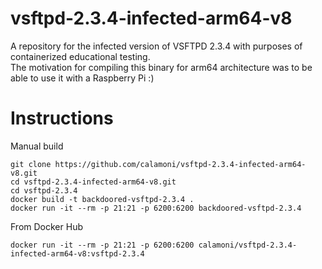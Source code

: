 # vsftpd-2.3.4-infected-arm64-v8

A repository for the infected version of VSFTPD 2.3.4 with purposes of containerized educational testing. \
The motivation for compiling this binary for arm64 architecture was to be able to use it with a Raspberry Pi :) 

# Instructions

<bold> Manual build </bold>
```
git clone https://github.com/calamoni/vsftpd-2.3.4-infected-arm64-v8.git
cd vsftpd-2.3.4-infected-arm64-v8.git
cd vsftpd-2.3.4
docker build -t backdoored-vsftpd-2.3.4 .
docker run -it --rm -p 21:21 -p 6200:6200 backdoored-vsftpd-2.3.4
```
<bold> From Docker Hub </bold>
```
docker run -it --rm -p 21:21 -p 6200:6200 calamoni/vsftpd-2.3.4-infected-arm64-v8:vsftpd-2.3.4
```
